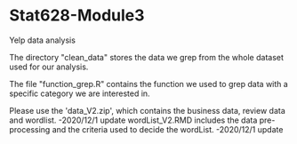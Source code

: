 # Stat628-Module3
Yelp data analysis

The directory "clean_data" stores the data we grep from the whole dataset used for our analysis.

The file "function_grep.R" contains the function we used to grep data with a specific category we are interested in.

Please use the 'data_V2.zip', which contains the business data, review data and wordlist. -2020/12/1 update
wordList_V2.RMD includes the data pre-processing and the criteria used to decide the wordList. -2020/12/1 update
